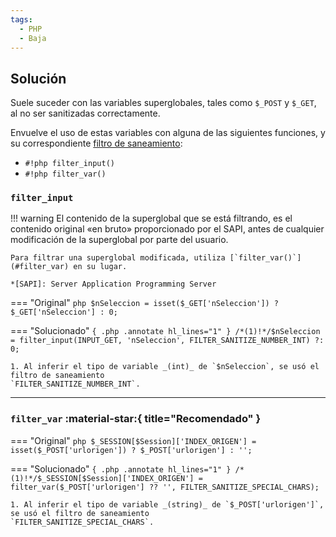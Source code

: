 ```yaml
---
tags:
  - PHP
  - Baja
---
```


## Solución

Suele suceder con las variables superglobales, tales como `$_POST` y `$_GET`, al no ser sanitizadas correctamente.

Envuelve el uso de estas variables con alguna de las siguientes funciones, y su correspondiente
[filtro de saneamiento](https://www.php.net/manual/en/filter.constants.php#constant.filter-unsafe-raw):

- `#!php filter_input()`
- `#!php filter_var()`

### `filter_input`

!!! warning
    El contenido de la superglobal que se está filtrando, es el contenido original «en bruto» proporcionado
    por el SAPI, antes de cualquier modificación de la superglobal por parte del usuario.

    Para filtrar una superglobal modificada, utiliza [`filter_var()`](#filter_var) en su lugar.

    *[SAPI]: Server Application Programming Server


=== "Original"
    ```php
    $nSeleccion = isset($_GET['nSeleccion']) ? $_GET['nSeleccion'] : 0;
    ```

=== "Solucionado"
    ```{ .php .annotate hl_lines="1" }
    /*(1)!*/$nSeleccion = filter_input(INPUT_GET, 'nSeleccion', FILTER_SANITIZE_NUMBER_INT) ?: 0;
    ```

    1. Al inferir el tipo de variable _(int)_ de `$nSeleccion`, se usó el filtro de saneamiento
    `FILTER_SANITIZE_NUMBER_INT`.
---

### `filter_var` :material-star:{ title="Recomendado" }
=== "Original"
    ```php
    $_SESSION[$Session]['INDEX_ORIGEN'] = isset($_POST['urlorigen']) ? $_POST['urlorigen'] : '';
    ```

=== "Solucionado"
    ```{ .php .annotate hl_lines="1" }
    /*(1)!*/$_SESSION[$Session]['INDEX_ORIGEN'] = filter_var($_POST['urlorigen'] ?? '', FILTER_SANITIZE_SPECIAL_CHARS);
    ```

    1. Al inferir el tipo de variable _(string)_ de `$_POST['urlorigen']`, se usó el filtro de saneamiento
    `FILTER_SANITIZE_SPECIAL_CHARS`.
